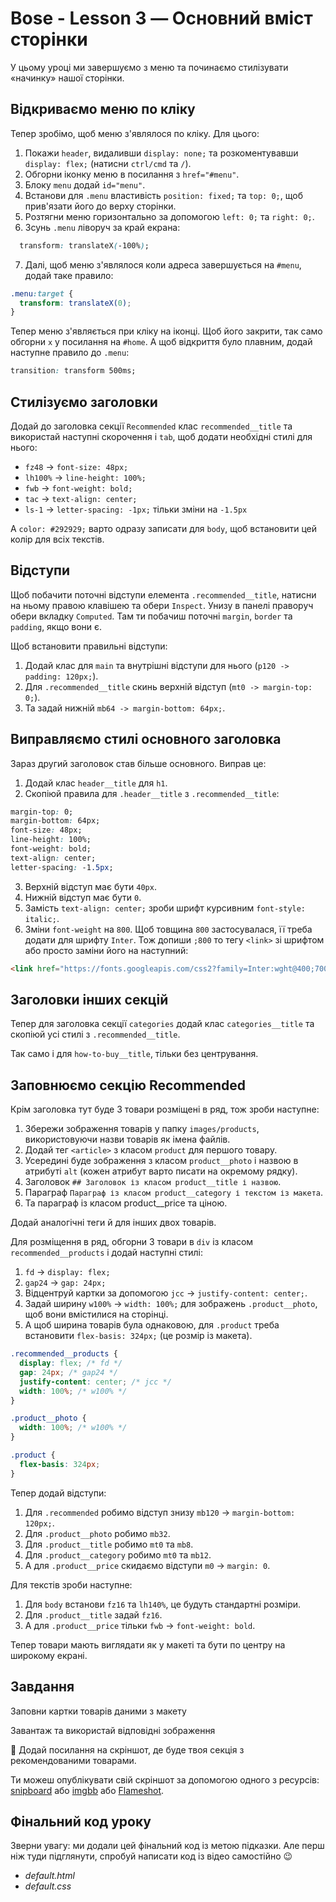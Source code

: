 # Bose - Lesson 3 — Основний вміст сторінки

У цьому уроці ми завершуємо з меню та починаємо стилізувати «начинку» нашої сторінки.

## Відкриваємо меню по кліку

Тепер зробімо, щоб меню з'являлося по кліку. Для цього:

1. Покажи `header`, видаливши `display: none;` та розкоментувавши `display: flex;` (натисни `ctrl/cmd` та `/`).
2. Обгорни іконку меню в посилання з `href="#menu"`.
3. Блоку `menu` додай `id="menu"`.
4. Встанови для `.menu` властивість `position: fixed;` та `top: 0;`, щоб прив'язати його до верху сторінки.
5. Розтягни меню горизонтально за допомогою `left: 0;` та `right: 0;`.
6. Зсунь `.menu` ліворуч за край екрана:
```css
  transform: translateX(-100%);
```

7. Далі, щоб меню з'являлося коли адреса завершується на `#menu`, додай таке правило:
```css
.menu:target {
  transform: translateX(0);
}
```
Тепер меню з'являється при кліку на іконці. Щоб його закрити, так само обгорни `x` у посилання на `#home`. А щоб відкриття було плавним, додай наступне правило до `.menu`:

```css
transition: transform 500ms;
```
## Стилізуємо заголовки

Додай до заголовка секції `Recommended` клас `recommended__title` та використай наступні скорочення і `tab`, щоб додати необхідні стилі для нього:

- `fz48` -> `font-size: 48px;`
- `lh100%` -> `line-height: 100%;`
- `fwb` -> `font-weight: bold;`
- `tac` -> `text-align: center;`
- `ls-1` -> `letter-spacing: -1px;` тільки зміни на `-1.5px`

А `color: #292929;` варто одразу записати для `body`, щоб встановити цей колір для всіх текстів.

## Відступи

Щоб побачити поточні відступи елемента `.recommended__title`, натисни на ньому правою клавішею та обери `Inspect`. Унизу в панелі праворуч обери вкладку `Computed`. Там ти побачиш поточні `margin`, `border` та `padding`, якщо вони є.

Щоб встановити правильні відступи:

1. Додай клас для `main` та внутрішні відступи для нього (`p120 -> padding: 120px;`).
2. Для `.recommended__title` скинь верхній відступ (`mt0 -> margin-top: 0;`).
3. Та задай нижній `mb64 -> margin-bottom: 64px;`.

## Виправляємо стилі основного заголовка

Зараз другий заголовок став більше основного. Виправ це:

1. Додай клас `header__title` для `h1`.
2. Скопіюй правила для `.header__title` з `.recommended__title`:
```css
margin-top: 0;
margin-bottom: 64px;
font-size: 48px;
line-height: 100%;
font-weight: bold;
text-align: center;
letter-spacing: -1.5px;
```

3. Верхній відступ має бути `40px`.
4. Нижній відступ має бути `0`.
5. Замість `text-align: center;` зроби шрифт курсивним `font-style: italic;`.
6. Зміни `font-weight` на `800`.
Щоб товщина `800` застосувалася, її треба додати для шрифту `Inter`. Тож допиши `;800` то тегу `<link>` зі шрифтом або просто заміни його на наступний:
```html
<link href="https://fonts.googleapis.com/css2?family=Inter:wght@400;700;800&display=swap" rel="stylesheet">
```

## Заголовки інших секцій

Тепер для заголовка секції `categories` додай клас `categories__title` та скопіюй усі стилі з `.recommended__title`.

Так само і для `how-to-buy__title`, тільки без центрування.

## Заповнюємо секцію Recommended

Крім заголовка тут буде 3 товари розміщені в ряд, тож зроби наступне:

1. Збережи зображення товарів у папку `images/products`, використовуючи назви товарів як імена файлів.
2. Додай тег `<article>` з класом `product` для першого товару.
3. Усередині буде зображення з класом `product__photo` і назвою в атрибуті `alt` (кожен атрибут варто писати на окремому рядку).
4. Заголовок `## Заголовок із класом product__title і назвою`.
5. Параграф `Параграф із класом product__category і текстом із макета`.
6. Та параграф із класом product__price та ціною.

Додай аналогічні теги й для інших двох товарів.

Для розміщення в ряд, обгорни 3 товари в `div` із класом `recommended__products` і додай наступні стилі:

1. `fd` \-> `display: flex;`
2. `gap24` \-> `gap: 24px;`
3. Відцентруй картки за допомогою `jcc` \-> `justify-content: center;`.
4. Задай ширину `w100%` \-> `width: 100%;` для зображень `.product__photo`, щоб вони вмістилися на сторінці.
5. А щоб ширина товарів була однаковою, для `.product` треба встановити `flex-basis: 324px;` (це розмір із макета).

```css
.recommended__products {
  display: flex; /* fd */
  gap: 24px; /* gap24 */
  justify-content: center; /* jcc */
  width: 100%; /* w100% */
}

.product__photo {
  width: 100%; /* w100% */
}

.product {
  flex-basis: 324px;
}
```
   
Тепер додай відступи:

1. Для `.recommended` робимо відступ знизу `mb120` -> `margin-bottom: 120px;`.
2. Для `.product__photo` робимо `mb32`.
3. Для `.product__title` робимо `mt0` та `mb8`.
4. Для `.product__category` робимо `mt0` та `mb12`.
5. А для `.product__price` скидаємо відступи `m0` -> `margin: 0`.

Для текстів зроби наступне:

1. Для `body` встанови `fz16` та `lh140%`, це будуть стандартні розміри.
2. Для `.product__title` задай `fz16`.
3. А для `.product__price` тільки `fwb` -> `font-weight: bold`.

Тепер товари мають виглядати як у макеті та бути по центру на широкому екрані.

## Завдання

Заповни картки товарів даними з макету

Завантаж та використай відповідні зображення

🔐 Додай посилання на скріншот, де буде твоя секція з рекомендованими товарами.

Ти можеш опублікувати свій скріншот за допомогою одного з ресурсів: [snipboard](https://snipboard.io/) або [imgbb](https://imgbb.com/) або [Flameshot](https://flameshot.org/).

## Фінальний код уроку
Зверни увагу: ми додали цей фінальний код із метою підказки. Але перш ніж туди підглянути, спробуй написати код із відео самостійно 😉

- *default.html*
- *default.css*
